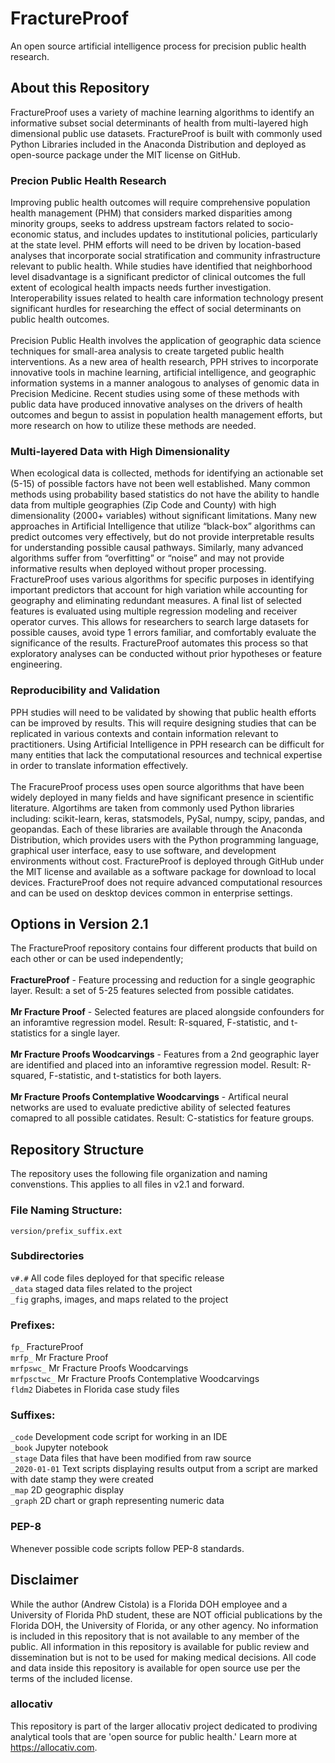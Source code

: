 # FractureProof
An open source artificial intelligence process for precision public health research.

## About this Repository
FractureProof uses a variety of machine learning algorithms to identify an informative subset social determinants of health from multi-layered high dimensional public use datasets. FractureProof is built with commonly used Python Libraries included in the Anaconda Distribution and deployed as open-source package under the MIT license on GitHub. 
 
### Precion Public Health Research
Improving public health outcomes will require comprehensive population health management (PHM) that considers marked disparities among minority groups, seeks to address upstream factors related to socio-economic status, and includes updates to institutional policies, particularly at the state level. PHM efforts will need to be driven by location-based analyses that incorporate social stratification and community infrastructure relevant to public health. While studies have identified that neighborhood level disadvantage is a significant predictor of clinical outcomes the full extent of ecological health impacts needs further investigation. Interoperability issues related to health care information technology present significant hurdles for researching the effect of social determinants on public health outcomes.<br>
<br>
Precision Public Health involves the application of geographic data science techniques for small-area analysis to create targeted public health interventions. As a new area of health research, PPH strives to incorporate innovative tools in machine learning, artificial intelligence, and geographic information systems in a manner analogous to analyses of genomic data in Precision Medicine. Recent studies using some of these methods with public data have produced innovative analyses on the drivers of health outcomes and begun to assist in population health management efforts, but more research on how to utilize these methods are needed. 

### Multi-layered Data with High Dimensionality
When ecological data is collected, methods for identifying an actionable set (5-15) of possible factors have not been well established. Many common methods using probability based statistics do not have the ability to handle data from multiple geographies (Zip Code and County) with high dimensionality (2000+ variables) without significant limitations. Many new approaches in Artificial Intelligence that utilize “black-box” algorithms can predict outcomes very effectively, but do not provide interpretable results for understanding possible causal pathways. Similarly, many advanced algorithms suffer from “overfitting” or “noise” and may not provide informative results when deployed without proper processing. 
<br>
FractureProof uses various algorithms for specific purposes in identifying important predictors that account for high variation while accounting for geography and eliminating redundant measures. A final list of selected features is evaluated using multiple regression modeling and receiver operator curves. This allows for researchers to search large datasets for possible causes, avoid type 1 errors familiar, and comfortably evaluate the significance of the results. FractureProof automates this process so that exploratory analyses can be conducted without prior hypotheses or feature engineering. 

### Reproducibility and Validation
PPH studies will need to be validated by showing that public health efforts can be improved by results. This will require designing studies that can be replicated in various contexts and contain information relevant to practitioners. Using Artificial Intelligence in PPH research can be difficult for many entities that lack the computational resources and technical expertise in order to translate information effectively.<br>
<br>
The FracureProof process uses open source algorithms that have been widely deployed in many fields and have significant presence in scientific literature. Algortihms are taken from commonly used Python libraries including: scikit-learn, keras, statsmodels, PySal, numpy, scipy, pandas, and geopandas. Each of these libraries are available through the Anaconda Distribution, which provides users with the Python programming language, graphical user interface, easy to use software, and development environments without cost. FractureProof is deployed through GitHub under the MIT license and available as a software package for download to local devices. FractureProof does not require advanced computational resources and can be used on desktop devices common in enterprise settings. 

## Options in Version 2.1
The FractureProof repository contains four different products that build on each other or can be used independently;<br>
<br>
**FractureProof** - Feature processing and reduction for a single geographic layer. Result: a set of 5-25 features selected from possible catidates.<br>
<br>
**Mr Fracture Proof** - Selected features are placed alongside confounders for an inforamtive regression model. Result: R-squared, F-statistic, and t-statistics for a single layer.<br>
<br>
**Mr Fracture Proofs Woodcarvings** - Features from a 2nd geographic layer are identified and placed into an inforamtive regression model. Result: R-squared, F-statistic, and t-statistics for both layers.<br> 
<br>
**Mr Fracture Proofs Contemplative Woodcarvings** - Artifical neural networks are used to evaluate predictive ability of selected features comapred to all possible catidates. Result: C-statistics for feature groups. 

## Repository Structure
The repository uses the following file organization and naming convenstions. This applies to all files in v2.1 and forward.

### File Naming Structure:
`version/prefix_suffix.ext`

### Subdirectories
`v#.#` All code files deployed for that specific release
<br>`_data` staged data files related to the project
<br>`_fig` graphs, images, and maps related to the project

### Prefixes:
`fp_` FractureProof
<br>`mrfp_` Mr Fracture Proof
<br>`mrfpswc_` Mr Fracture Proofs Woodcarvings
<br>`mrfpsctwc_` Mr Fracture Proofs Contemplative Woodcarvings<br>
`fldm2` Diabetes in Florida case study files

### Suffixes:
`_code` Development code script for working in an IDE
<br>`_book` Jupyter notebook 
<br>`_stage` Data files that have been modified from raw source
<br>`_2020-01-01` Text scripts displaying results output from a script are marked with date stamp they were created
<br>`_map` 2D geographic display
<br>`_graph` 2D chart or graph representing numeric data

### PEP-8
Whenever possible code scripts follow PEP-8 standards. 

## Disclaimer
While the author (Andrew Cistola) is a Florida DOH employee and a University of Florida PhD student, these are NOT official publications by the Florida DOH, the University of Florida, or any other agency. 
No information is included in this repository that is not available to any member of the public. 
All information in this repository is available for public review and dissemination but is not to be used for making medical decisions. 
All code and data inside this repository is available for open source use per the terms of the included license. 

### allocativ
This repository is part of the larger allocativ project dedicated to prodiving analytical tools that are 'open source for public health.' Learn more at https://allocativ.com. 
